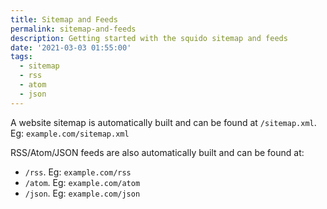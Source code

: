 ```yaml
---
title: Sitemap and Feeds
permalink: sitemap-and-feeds
description: Getting started with the squido sitemap and feeds
date: '2021-03-03 01:55:00'
tags: 
  - sitemap
  - rss
  - atom
  - json
---
```


A website sitemap is automatically built and can be found at `/sitemap.xml`. Eg: `example.com/sitemap.xml`

RSS/Atom/JSON feeds are also automatically built and can be found at:

- `/rss`. Eg: `example.com/rss`
- `/atom`. Eg: `example.com/atom`
- `/json`. Eg: `example.com/json`